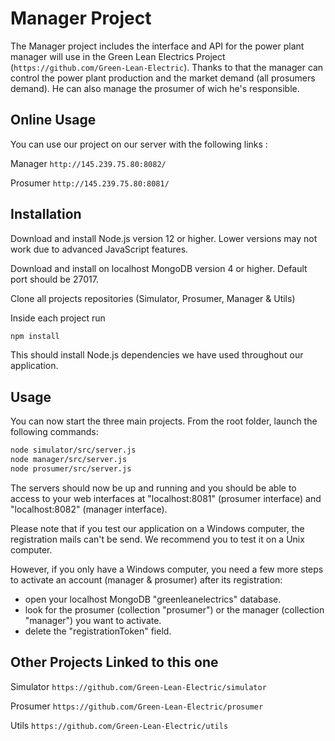 # Manager Project

The Manager project includes the interface and API for the power plant manager will use in the Green Lean Electrics Project (```https://github.com/Green-Lean-Electric```). 
Thanks to that the manager can control the power plant production and the market demand (all prosumers demand). He can also manage the prosumer of wich he's responsible. 

## Online Usage

You can use our project on our server with the following links :

Manager ```http://145.239.75.80:8082/```

Prosumer ```http://145.239.75.80:8081/``` 

## Installation

Download and install Node.js version 12 or higher. Lower versions may not work due to advanced JavaScript features. 

Download and install on localhost MongoDB version 4 or higher. Default port should be 27017.

Clone all projects repositories (Simulator, Prosumer, Manager & Utils)

Inside each project run 

```bash
npm install
```
This should install Node.js dependencies we have used throughout our application.


## Usage

You can now start the three main projects. From the root folder, launch the following commands:


```bash
node simulator/src/server.js
node manager/src/server.js
node prosumer/src/server.js
```

The servers should now be up and running and you should be able to access to your web interfaces at "localhost:8081" (prosumer interface) and "localhost:8082" (manager interface).

Please note that if you test our application on a Windows computer, the registration mails can't be send. We recommend you to test it on a Unix computer. 

However, if you only have a Windows computer, you need a few more steps to activate an account (manager & prosumer) after its registration:

- open your localhost MongoDB "greenleanelectrics" database.
- look for the prosumer (collection "prosumer") or the manager (collection "manager") you want to activate.
- delete the "registrationToken" field.

## Other Projects Linked to this one

Simulator ```https://github.com/Green-Lean-Electric/simulator```

Prosumer ```https://github.com/Green-Lean-Electric/prosumer```

Utils ```https://github.com/Green-Lean-Electric/utils```
